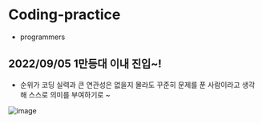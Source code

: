 # Coding-practice

- programmers

## 2022/09/05 1만등대 이내 진입~!
- 순위가 코딩 실력과 큰 연관성은 없을지 몰라도 꾸준히 문제를 푼 사람이라고 생각해 스스로 의미를 부여하기로 ~

![image](https://user-images.githubusercontent.com/88871309/205546389-1361aa77-6b71-4ab7-a452-8783ae193bd2.png)
